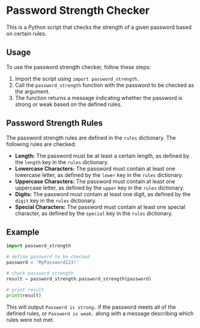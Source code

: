 # Password Strength Checker

This is a Python script that checks the strength of a given password based on certain rules.

## Usage

To use the password strength checker, follow these steps:

1. Import the script using `import password_strength`.
2. Call the `password_strength` function with the password to be checked as the argument.
3. The function returns a message indicating whether the password is strong or weak based on the defined rules.

## Password Strength Rules

The password strength rules are defined in the `rules` dictionary. The following rules are checked:

- **Length:** The password must be at least a certain length, as defined by the `length` key in the `rules` dictionary.
- **Lowercase Characters:** The password must contain at least one lowercase letter, as defined by the `lower` key in the `rules` dictionary.
- **Uppercase Characters:** The password must contain at least one uppercase letter, as defined by the `upper` key in the `rules` dictionary.
- **Digits:** The password must contain at least one digit, as defined by the `digit` key in the `rules` dictionary.
- **Special Characters:** The password must contain at least one special character, as defined by the `special` key in the `rules` dictionary.

## Example

```python
import password_strength

# define password to be checked
password = 'MyPassword123!'

# check password strength
result = password_strength.password_strength(password)

# print result
print(result)
```

This will output `Password is strong.` if the password meets all of the defined rules, or `Password is weak.` along with a message describing which rules were not met.